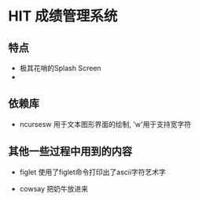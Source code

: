 # HIT 成绩管理系统

## 特点

- 极其花哨的Splash Screen
- 

## 依赖库

- ncursesw 用于文本图形界面的绘制, 'w'用于支持宽字符

## 其他一些过程中用到的内容

- figlet 使用了figlet命令打印出了ascii字符艺术字

- cowsay 把奶牛放进来